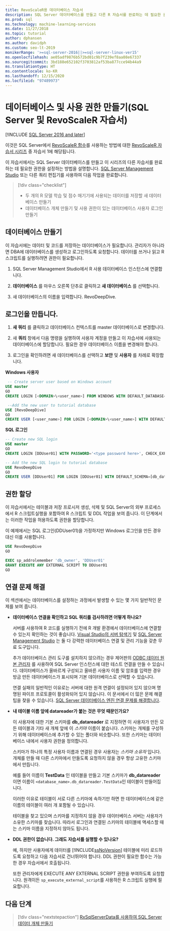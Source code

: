 ```yaml
---
title: RevoScaleR용 데이터베이스 자습서
description: SQL Server 데이터베이스를 만들고 다른 R 자습서를 완료하는 데 필요한 권한을 설정합니다.
ms.prod: sql
ms.technology: machine-learning-services
ms.date: 11/27/2018
ms.topic: tutorial
author: dphansen
ms.author: davidph
ms.custom: seo-lt-2019
monikerRange: '>=sql-server-2016||>=sql-server-linux-ver15'
ms.openlocfilehash: ae05adf9876b572bd01c9b7f239ef8aa08e67337
ms.sourcegitcommit: 3bd188e652102f3703812af53ba877cce94b44a9
ms.translationtype: HT
ms.contentlocale: ko-KR
ms.lasthandoff: 12/15/2020
ms.locfileid: "97489973"
---
```

# <a name="create-a-database-and-permissions-sql-server-and-revoscaler-tutorial"></a>데이터베이스 및 사용 권한 만들기(SQL Server 및 RevoScaleR 자습서)
[!INCLUDE [SQL Server 2016 and later](../../includes/applies-to-version/sqlserver2016.md)]

이것은 SQL Server에서 [RevoScaleR 함수](/machine-learning-server/r-reference/revoscaler/revoscaler)를 사용하는 방법에 대한 [RevoScaleR 자습서 시리즈](deepdive-data-science-deep-dive-using-the-revoscaler-packages.md) 중 자습서 1에 해당됩니다.

이 자습서에서는 SQL Server 데이터베이스를 만들고 이 시리즈의 다른 자습서를 완료하는 데 필요한 권한을 설정하는 방법을 설명합니다. [SQL Server Management Studio](../../ssms/download-sql-server-management-studio-ssms.md) 또는 다른 쿼리 편집기를 사용하여 다음 작업을 완료합니다.

> [!div class="checklist"]
> * 두 개의 R 모델 학습 및 점수 매기기에 사용되는 데이터를 저장할 새 데이터베이스 만들기
> * 데이터베이스 개체 만들기 및 사용 권한이 있는 데이터베이스 사용자 로그인 만들기
  
## <a name="create-the-database"></a>데이터베이스 만들기

이 자습서에는 데이터 및 코드를 저장하는 데이터베이스가 필요합니다. 관리자가 아니라면 DBA에 데이터베이스를 생성하고 로그인하도록 요청합니다. 데이터를 쓰거나 읽고 R 스크립트를 실행하려면 권한이 필요합니다.

1. SQL Server Management Studio에서 R 사용 데이터베이스 인스턴스에 연결합니다.

2. **데이터베이스** 를 마우스 오른쪽 단추로 클릭하고 **새 데이터베이스** 를 선택합니다.
  
2. 새 데이터베이스의 이름을 입력합니다. RevoDeepDive.
  
## <a name="create-a-login"></a>로그인을 만듭니다.
  
1. **새 쿼리** 를 클릭하고 데이터베이스 컨텍스트를 master 데이터베이스로 변경합니다.
  
2. 새 **쿼리** 창에서 다음 명령을 실행하여 사용자 계정을 만들고 이 자습서에 사용되는 데이터베이스에 할당합니다. 필요한 경우 데이터베이스 이름을 변경해야 합니다.

3. 로그인을 확인하려면 새 데이터베이스를 선택하고 **보안** 및 **사용자** 를 차례로 확장합니다.
  
**Windows 사용자**
  
```sql
 -- Create server user based on Windows account
USE master
GO
CREATE LOGIN [<DOMAIN>\<user_name>] FROM WINDOWS WITH DEFAULT_DATABASE=[RevoDeepDive]

 --Add the new user to tutorial database
USE [RevoDeepDive]
GO
CREATE USER [<user_name>] FOR LOGIN [<DOMAIN>\<user_name>] WITH DEFAULT_SCHEMA=[db_datareader]
```

**SQL 로그인**

```sql
-- Create new SQL login
USE master
GO
CREATE LOGIN [DDUser01] WITH PASSWORD='<type password here>', CHECK_EXPIRATION=OFF, CHECK_POLICY=OFF;

-- Add the new SQL login to tutorial database
USE RevoDeepDive
GO
CREATE USER [DDUser01] FOR LOGIN [DDUser01] WITH DEFAULT_SCHEMA=[db_datareader]
```

## <a name="assign-permissions"></a>권한 할당

이 자습서에서는 테이블과 저장 프로시저 생성, 삭제 및 SQL Server의 외부 프로세스에서 R 스크립트실행을 포함하여 R 스크립트 및 DDL 작업을 보여 줍니다. 이 단계에서는 이러한 작업을 허용하도록 권한을 할당합니다.

이 예제에서는 SQL 로그인(DDUser01)을 가정하지만 Windows 로그인을 만든 경우 대신 이를 사용합니다.

```sql
USE RevoDeepDive
GO

EXEC sp_addrolemember 'db_owner', 'DDUser01'
GRANT EXECUTE ANY EXTERNAL SCRIPT TO DDUser01
GO
```

## <a name="troubleshoot-connections"></a>연결 문제 해결

이 섹션에서는 데이터베이스를 설정하는 과정에서 발생할 수 있는 몇 가지 일반적인 문제를 보여 줍니다.

- **데이터베이스 연결을 확인하고 SQL 쿼리를 검사하려면 어떻게 하나요?**
  
    서버를 사용하여 R 코드를 실행하기 전에 R 개발 환경에서 데이터베이스에 연결할 수 있는지 확인하는 것이 좋습니다. [Visual Studio의 서버 탐색기](/previous-versions/x603htbk(v=vs.140)) 및 [SQL Server Management Studio](../../ssms/download-sql-server-management-studio-ssms.md) 는 둘 다 강력한 데이터베이스 연결 및 관리 기능을 갖춘 무료 도구입니다.
  
    추가 데이터베이스 관리 도구를 설치하지 않으려는 경우 제어판의 [ODBC 데이터 원본 관리자](../../odbc/admin/odbc-data-source-administrator.md) 를 사용하여 SQL Server 인스턴스에 대한 테스트 연결을 만들 수 있습니다. 데이터베이스가 올바르게 구성되고 올바른 사용자 이름 및 암호를 입력한 경우 방금 만든 데이터베이스가 표시되며 기본 데이터베이스로 선택할 수 있습니다.
  
    연결 실패의 일반적인 이유로는 서버에 대한 원격 연결이 설정되어 있지 않으며 명명된 파이프 프로토콜이 활성화되어 있지 않습니다. 이 문서에서 더 많은 문제 해결 팁을 찾을 수 있습니다. [SQL Server 데이터베이스 엔진 연결 문제를 해결합니다](../../database-engine/configure-windows/troubleshoot-connecting-to-the-sql-server-database-engine.md).
  
- **내 테이블 이름 앞에 datareader가 붙는 것은 무엇 때문인가요?**
  
    이 사용자에 대한 기본 스키마를 **db_datareader** 로 지정하면 이 사용자가 만든 모든 테이블과 기타 새 개체 앞에 이 *스키마* 이름이 붙습니다. 스키마는 개체를 구성하기 위해 데이터베이스에 추가할 수 있는 폴더와 비슷합니다. 또한 스키마는 데이터베이스 내에서 사용자 권한을 정의합니다.
  
    스키마가 하나의 특정 사용자 이름과 연결된 경우 사용자는 _스키마 소유자_ 입니다. 개체를 만들 때 다른 스키마에서 만들도록 요청하지 않을 경우 항상 고유한 스키마에서 만듭니다.
  
    예를 들어 이름이 **TestData** 인 테이블을 만들고 기본 스키마가 **db_datareader** 이면 이름이 `<database_name>.db_datareader.TestData`인 테이블이 만들어집니다.
  
    이러한 이유로 테이블이 서로 다른 스키마에 속하기만 하면 한 데이터베이스에 같은 이름의 테이블이 여러 개 포함될 수 있습니다.
   
    테이블을 찾고 있으며 스키마를 지정하지 않을 경우 데이터베이스 서버는 사용자가 소유한 스키마를 찾습니다. 따라서 로그인과 연결된 스키마의 테이블에 액세스할 때는 스키마 이름을 지정하지 않아도 됩니다.
  
- **DDL 권한이 없습니다. 그래도 자습서를 실행할 수 있나요?**
  
    예, 하지만 사용자에게 데이터를 [!INCLUDE[ssNoVersion](../../includes/ssnoversion-md.md)] 테이블에 미리 로드하도록 요청하고 다음 자습서로 건너뛰어야 합니다. DDL 권한이 필요한 함수는 가능한 경우 자습서에서 호출됩니다.

    또한 관리자에게 EXECUTE ANY EXTERNAL SCRIPT 권한을 부여하도록 요청합니다. 원격이든 `sp_execute_external_script`를 사용하든 R 스크립트 실행에 필요합니다.

## <a name="next-steps"></a>다음 단계

> [!div class="nextstepaction"]
> [RxSqlServerData를 사용하여 SQL Server 데이터 개체 만들기](../../machine-learning/tutorials/deepdive-create-sql-server-data-objects-using-rxsqlserverdata.md)
